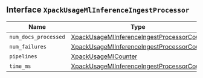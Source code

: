 ## Interface `XpackUsageMlInferenceIngestProcessor`

| Name | Type | Description |
| - | - | - |
| `num_docs_processed` | [XpackUsageMlInferenceIngestProcessorCount](./XpackUsageMlInferenceIngestProcessorCount.md) | &nbsp; |
| `num_failures` | [XpackUsageMlInferenceIngestProcessorCount](./XpackUsageMlInferenceIngestProcessorCount.md) | &nbsp; |
| `pipelines` | [XpackUsageMlCounter](./XpackUsageMlCounter.md) | &nbsp; |
| `time_ms` | [XpackUsageMlInferenceIngestProcessorCount](./XpackUsageMlInferenceIngestProcessorCount.md) | &nbsp; |
